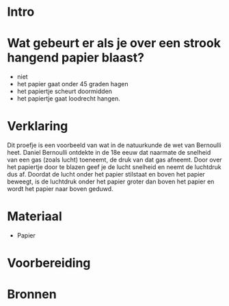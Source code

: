 # Intro


# Wat gebeurt er als je over een strook hangend papier blaast?
- niet
- het papier gaat onder 45 graden hagen
- het papiertje scheurt doormidden
- het papiertje gaat loodrecht hangen.


# Verklaring
Dit proefje is een voorbeeld van wat in de natuurkunde de wet van Bernoulli heet. Daniel Bernoulli ontdekte in de 18e eeuw dat naarmate de snelheid van een gas (zoals lucht) toeneemt, de druk van dat gas afneemt. Door over het papiertje door te blazen geef je de lucht snelheid en neemt de luchtdruk dus af. Doordat de lucht onder het papier stilstaat en boven het papier beweegt, is de luchtdruk onder het papier groter dan boven het papier en wordt het papier naar boven geduwd.

# Materiaal
- Papier


# Voorbereiding


# Bronnen
